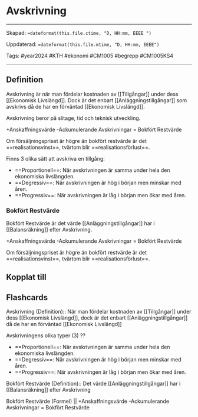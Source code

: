 # Avskrivning

---

Skapad: `=dateformat(this.file.ctime, "D, HH:mm, EEEE ")`

Uppdaterad: `=dateformat(this.file.mtime, "D, HH:mm, EEEE")`

Tags: #year2024 #KTH #ekonomi #CM1005 #begrepp #CM1005KS4

---

## Definition

Avskrivning är när man fördelar kostnaden av [[Tillgångar]] under dess [[Ekonomisk Livslängd]]. Dock är det enbart [[Anläggningstillgångar]] som avskrivs då de har en förväntad [[Ekonomisk Livslängd]].

Avskrivning beror på slitage, tid och teknisk utveckling.

+Anskaffningsvärde
-Ackumulerande Avskrivningar
= Bokfört Restvärde

Om försäljningspriset är högre än bokfört restvärde är det ==realisationsvinst==, tvärtom blir ==realisationsförlust==.

Finns 3 olika sätt att avskriva en tillgång:

- ==Proportionell==: När avskrivningen är samma under hela den ekonomiska livslängden.
- ==Degressiv==: När avskrivningen är hög i början men minskar med åren.
- ==Progressiv==: När avskrivningen är låg i början men ökar med åren.

### Bokfört Restvärde

Bokfört Restvärde är det värde [[Anläggningstillgångar]] har i [[Balansräkning]] efter Avskrivning.

+Anskaffningsvärde
-Ackumulerande Avskrivningar
= Bokfört Restvärde

Om försäljningspriset är högre än bokfört restvärde är det ==realisationsvinst==, tvärtom blir ==realisationsförlust==.

## Kopplat till

## Flashcards

Avskrivning (Definition):: När man fördelar kostnaden av [[Tillgångar]] under dess [[Ekonomisk Livslängd]], dock är det enbart [[Anläggningstillgångar]] då de har en förväntad [[Ekonomisk Livslängd]]
<!--SR:!2024-02-29,1,230!2000-01-01,1,250-->

Avskrivningens olika typer (3)
??
- ==Proportionell==: När avskrivningen är samma under hela den ekonomiska livslängden.
- ==Degressiv==: När avskrivningen är hög i början men minskar med åren.
- ==Progressiv==: När avskrivningen är låg i början men ökar med åren.

Bokfört Restvärde (Definition):: Det värde [[Anläggningstillgångar]] har i [[Balansräkning]] efter Avskrivning

Bokfört Restvärde (Formel)
||
+Anskaffningsvärde
-Ackumulerande Avskrivningar
= Bokfört Restvärde
